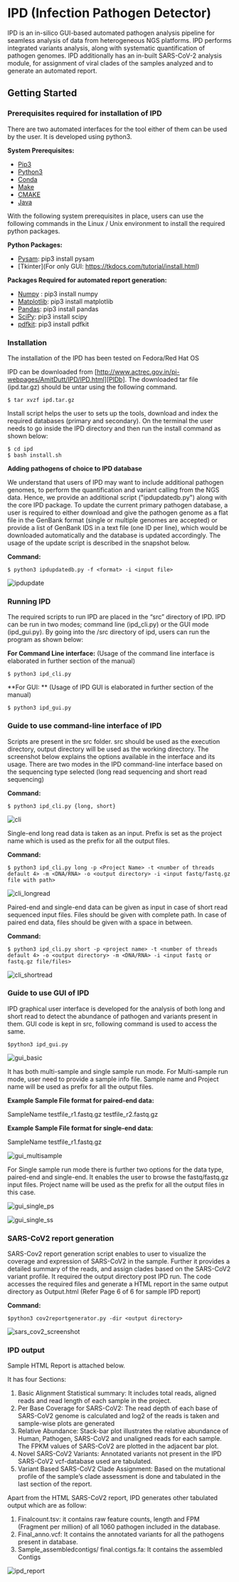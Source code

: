 # IPD (Infection Pathogen Detector)

IPD is an in-silico GUI-based automated pathogen analysis pipeline for seamless analysis of data from heterogeneous NGS platforms. IPD performs integrated variants analysis, along with systematic quantification of pathogen genomes. IPD additionally has an in-built SARS-CoV-2 analysis module, for assignment of viral clades of the samples analyzed and to generate an automated report.

## Getting Started

### Prerequisites required for installation of IPD

There are two automated interfaces for the tool either of them can be used by the user. It is developed using python3.

**System Prerequisites:**

  - [Pip3](https://pip.pypa.io/en/stable/installing/)
  - [Python3](https://realpython.com/installing-python/)
  - [Conda](https://docs.conda.io/projects/conda/en/latest/user-guide/install/)
  - [Make](https://www.gnu.org/software/make/)
  - [CMAKE](https://cmake.org/install/)
  - [Java](https://java.com/en/download/)

With the following system prerequisites in place, users can use the following commands in the Linux / Unix environment to install the required python packages.

**Python Packages:**

  - [Pysam](https://pypi.org/project/pysam/): pip3 install pysam
  - [Tkinter](For only GUI: https://tkdocs.com/tutorial/install.html)

**Packages Required for automated report generation:**

  - [Numpy](https://pypi.org/project/numpy/) : pip3 install numpy
  - [Matplotlib](https://pypi.org/project/matplotlib/): pip3 install matplotlib
  - [Pandas](https://pypi.org/project/pandas/): pip3 install pandas
  - [SciPy](https://pypi.org/project/scipy/): pip3 install scipy
  - [pdfkit](https://pypi.org/project/pdfkit/): pip3 install pdfkit

### Installation

The installation of the IPD has been tested on Fedora/Red Hat OS

IPD can be downloaded from [http://www.actrec.gov.in/pi-webpages/AmitDutt/IPD/IPD.html][PlDb]. The downloaded tar file (ipd.tar.gz) should be untar using the following command.

```
$ tar xvzf ipd.tar.gz
```

Install script helps the user to sets up the tools, download and index the required databases (primary and secondary). On the terminal the user needs to go inside the IPD directory and then run the install command as shown below:

```
$ cd ipd
$ bash install.sh
```

**Adding pathogens of choice to IPD database**

We understand that users of IPD may want to include additional pathogen genomes, to perform the quantification and variant calling from the NGS data. Hence, we provide an additional script ("ipdupdatedb.py") along with the core IPD package. To update the current primary pathogen database, a user is required to either download and give the pathogen genome as a flat file in the GenBank format (single or multiple genomes are accepted) or provide a list of GenBank IDS in a text file (one ID per line), which would be downloaded automatically and the database is updated accordingly. The usage of the update script is described in the snapshot below.

**Command:**

```
$ python3 ipdupdatedb.py -f <format> -i <input file>
```

![ipdupdate](ipdupdate_screenshot.png)

### Running IPD

The required scripts to run IPD are placed in the “src” directory of IPD. IPD can be run in two modes; command line (ipd_cli.py) or the GUI mode (ipd_gui.py). By going into the /src directory of ipd, users can run the program as shown below:

**For Command Line interface:** (Usage of the command line interface is elaborated in further section of the manual)

```
$ python3 ipd_cli.py
```

**For GUI: ** (Usage of IPD GUI is elaborated in further section of the manual)

```
$ python3 ipd_gui.py
```

### Guide to use command-line interface of IPD

Scripts are present in the src folder. src should be used as the execution directory, output directory will be used as the working directory. The screenshot below explains the options available in the interface and its usage. There are two modes in the IPD command-line interface based on the sequencing type selected (long read sequencing and short read sequencing)

**Command:**

```
$ python3 ipd_cli.py {long, short}
```

![cli](cli_screenshot.png)

Single-end long read data is taken as an input. Prefix is set as the project name which is used as the prefix for all the output files.

**Command:**

```
$ python3 ipd_cli.py long -p <Project Name> -t <number of threads default 4> -m <DNA/RNA> -o <output directory> -i <input fastq/fastq.gz file with path>
```

![cli_longread](cli_longread.png)

Paired-end and single-end data can be given as input in case of short read sequenced input files. Files should be given with complete path. In case of paired end data, files should be given with a space in between.

**Command:**

```
$ python3 ipd_cli.py short -p <project name> -t <number of threads default 4> -o <output directory> -m <DNA/RNA> -i <input fastq or fastq.gz file/files>
```

![cli_shortread](cli_shortread.png)

### Guide to use GUI of IPD

IPD graphical user interface is developed for the analysis of both long and short read to detect the abundance of pathogen and variants present in them. GUI code is kept in src, following command is used to access the same.

```
$python3 ipd_gui.py
```

![gui_basic](gui_basic.png)

It has both multi-sample and single sample run mode. For Multi-sample run mode, user need to provide a sample info file. Sample name and Project name will be used as prefix for all the output files.  

**Example Sample File format for paired-end data:**

SampleName <tab> testfile_r1.fastq.gz <tab> testfile_r2.fastq.gz

**Example Sample File format for single-end data:**

SampleName <tab> testfile_r1.fastq.gz

![gui_multisample](gui_multisample.png)

For Single sample run mode there is further two options for the data type, paired-end and single-end. It enables the user to browse the fastq/fastq.gz input files. Project name will be used as the prefix for all the output files in this case.

![gui_single_ps](gui_single_ps.png)

![gui_single_ss](gui_single_ss.png)



### SARS-CoV2 report generation

SARS-Cov2 report generation script enables to user to visualize the coverage and expression of SARS-CoV2 in the sample. Further it provides a detailed summary of the reads, and assign clades based on the SARS-CoV2 variant profile. It required the output directory post IPD run. The code accesses the required files and generate a HTML report in the same output directory as Output.html (Refer Page 6 of 6 for sample IPD report)

**Command:**

```
$python3 cov2reportgenerator.py -dir <output directory>
```

![sars_cov2_screenshot](sars_cov2.png)

### IPD output

Sample HTML Report is attached below.

It has four Sections:

1.	Basic Alignment Statistical summary: It includes total reads, aligned reads and read length of each sample in the project.
2.	Per Base Coverage for SARS-CoV2: The read depth of each base of SARS-CoV2 genome is calculated and log2 of the reads is taken and sample-wise plots are generated
3.	Relative Abundance: Stack-bar plot illustrates the relative abundance of Human, Pathogen, SARS-CoV2 and unaligned reads for each sample. The FPKM values of SARS-CoV2 are plotted in the adjacent bar plot.
4.	Novel SARS-CoV2 Variants: Annotated variants not present in the IPD SARS-CoV2 vcf-database used are tabulated.
5.	Variant Based SARS-CoV2 Clade Assignment: Based on the mutational profile of the sample’s clade assessment is done and tabulated in the last section of the report.

Apart from the HTML SARS-CoV2 report, IPD generates other tabulated output which are as follow:

1.	Finalcount.tsv: it contains raw feature counts, length and FPM (Fragment per million) of all 1060 pathogen included in the database.
2.	Final_anno.vcf: It contains the annotated variants for all the pathogens present in database.
3.	Sample_assembledcontigs/ final.contigs.fa: It contains the assembled Contigs

![ipd_report](ipd_report.png)
